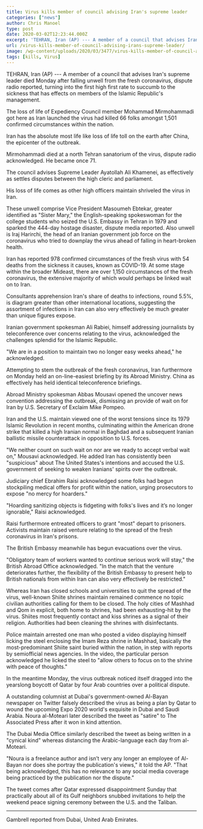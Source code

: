 ```yaml
---
title: Virus kills member of council advising Iran's supreme leader
categories: ["news"]
author: Chris Manoel
type: post
date: 2020-03-02T12:23:44.000Z
excerpt: 'TEHRAN, Iran (AP) --- A member of a council that advises Iran''s supreme leader died Monday after falling sick from the new coronavirus, state radio reported, becoming the first top official to succumb to the illness that is affecting members of the Islamic Republic''s leadership. The death of Expediency Council member Mohammad Mirmohammadi came as&hellip;'
url: /virus-kills-member-of-council-advising-irans-supreme-leader/
image: /wp-content/uploads/2020/03/3477/virus-kills-member-of-council-advising-irans-supreme-leader.jpg
tags: [kills, Virus]
---
```


TEHRAN, Iran (AP) --- A member of a council that advises Iran's supreme leader died Monday after falling unwell from the fresh coronavirus, dispute radio reported, turning into the first high first rate to succumb to the sickness that has effects on members of the Islamic Republic's management.

The loss of life of Expediency Council member Mohammad Mirmohammadi got here as Iran launched the virus had killed 66 folks amongst 1,501 confirmed circumstances within the nation.

Iran has the absolute most life like loss of life toll on the earth after China, the epicenter of the outbreak.

Mirmohammadi died at a north Tehran sanatorium of the virus, dispute radio acknowledged. He became once 71.

The council advises Supreme Leader Ayatollah Ali Khamenei, as effectively as settles disputes between the high cleric and parliament.

His loss of life comes as other high officers maintain shriveled the virus in Iran.

These unwell comprise Vice President Masoumeh Ebtekar, greater identified as "Sister Mary," the English-speaking spokeswoman for the college students who seized the U.S. Embassy in Tehran in 1979 and sparked the 444-day hostage disaster, dispute media reported. Also unwell is Iraj Harirchi, the head of an Iranian government job force on the coronavirus who tried to downplay the virus ahead of falling in heart-broken health.

Iran has reported 978 confirmed circumstances of the fresh virus with 54 deaths from the sickness it causes, known as COVID-19. At some stage within the broader Mideast, there are over 1,150 circumstances of the fresh coronavirus, the extensive majority of which would perhaps be linked wait on to Iran.

Consultants apprehension Iran's share of deaths to infections, round 5.5%, is diagram greater than other international locations, suggesting the assortment of infections in Iran can also very effectively be much greater than unique figures expose.

Iranian government spokesman Ali Rabiei, himself addressing journalists by teleconference over concerns relating to the virus, acknowledged the challenges splendid for the Islamic Republic.

"We are in a position to maintain two no longer easy weeks ahead," he acknowledged.

Attempting to stem the outbreak of the fresh coronavirus, Iran furthermore on Monday held an on-line-easiest briefing by its Abroad Ministry. China as effectively has held identical teleconference briefings.

Abroad Ministry spokesman Abbas Mousavi opened the uncover news convention addressing the outbreak, dismissing an provide of wait on for Iran by U.S. Secretary of Exclaim Mike Pompeo.

Iran and the U.S. maintain viewed one of the worst tensions since its 1979 Islamic Revolution in recent months, culminating within the American drone strike that killed a high Iranian normal in Baghdad and a subsequent Iranian ballistic missile counterattack in opposition to U.S. forces.

"We neither count on such wait on nor are we ready to accept verbal wait on," Mousavi acknowledged. He added Iran has consistently been "suspicious" about The United States's intentions and accused the U.S. government of seeking to weaken Iranians' spirits over the outbreak.

Judiciary chief Ebrahim Raisi acknowledged some folks had begun stockpiling medical offers for profit within the nation, urging prosecutors to expose "no mercy for hoarders."

"Hoarding sanitizing objects is fidgeting with folks's lives and it’s no longer ignorable," Raisi acknowledged.

Raisi furthermore entreated officers to grant "most" depart to prisoners. Activists maintain raised venture relating to the spread of the fresh coronavirus in Iran's prisons.

The British Embassy meanwhile has begun evacuations over the virus.

"Obligatory team of workers wanted to continue serious work will stay," the British Abroad Office acknowledged. "In the match that the venture deteriorates further, the flexibility of the British Embassy to present help to British nationals from within Iran can also very effectively be restricted."

Whereas Iran has closed schools and universities to quit the spread of the virus, well-known Shiite shrines maintain remained commence no topic civilian authorities calling for them to be closed. The holy cities of Mashhad and Qom in explicit, both home to shrines, had been exhausting-hit by the virus. Shiites most frequently contact and kiss shrines as a signal of their religion. Authorities had been cleaning the shrines with disinfectants.

Police maintain arrested one man who posted a video displaying himself licking the steel enclosing the Imam Reza shrine in Mashhad, basically the most-predominant Shiite saint buried within the nation, in step with reports by semiofficial news agencies. In the video, the particular person acknowledged he licked the steel to "allow others to focus on to the shrine with peace of thoughts."

In the meantime Monday, the virus outbreak noticed itself dragged into the yearslong boycott of Qatar by four Arab countries over a political dispute.

A outstanding columnist at Dubai's government-owned Al-Bayan newspaper on Twitter falsely described the virus as being a plan by Qatar to wound the upcoming Expo 2020 world's exquisite in Dubai  and Saudi Arabia. Noura al-Moteari later described the tweet as "satire" to The Associated Press after it won in kind attention.

The Dubai Media Office similarly described the tweet as being written in a "cynical kind" whereas distancing the Arabic-language each day from al-Moteari.

"Noura is a freelance author and isn’t very any longer an employee of Al-Bayan nor does she portray the publication's views," it told the AP. "That being acknowledged, this has no relevance to any social media coverage being practiced by the publication nor the dispute."

The tweet comes after Qatar expressed disappointment Sunday that practically about all of its Gulf neighbors snubbed invitations to help the weekend peace signing ceremony between the U.S. and the Taliban.

* * *

Gambrell reported from Dubai, United Arab Emirates.
